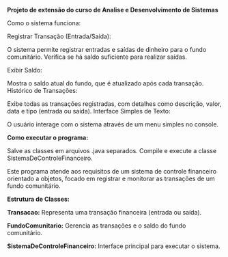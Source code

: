 **Projeto de extensão do curso de Analise e Desenvolvimento de Sistemas**

Como o sistema funciona:

Registrar Transação (Entrada/Saída):

O sistema permite registrar entradas e saídas de dinheiro para o fundo comunitário.
Verifica se há saldo suficiente para realizar saídas.

Exibir Saldo:

Mostra o saldo atual do fundo, que é atualizado após cada transação.
Histórico de Transações:

Exibe todas as transações registradas, com detalhes como descrição, valor, data e tipo (entrada ou saída).
Interface Simples de Texto:

O usuário interage com o sistema através de um menu simples no console.


**Como executar o programa:**

Salve as classes em arquivos .java separados.
Compile e execute a classe SistemaDeControleFinanceiro.

Este programa atende aos requisitos de um sistema de controle financeiro orientado a objetos, focado em registrar e monitorar as transações de um fundo comunitário.


**Estrutura de Classes:**

**Transacao:** Representa uma transação financeira (entrada ou saída).

**FundoComunitario:** Gerencia as transações e o saldo do fundo comunitário.

**SistemaDeControleFinanceiro:** Interface principal para executar o sistema.
